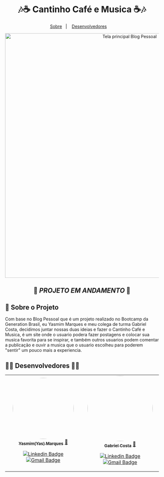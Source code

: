 <div>
  <h1 align="center">🎶☕ Cantinho Café e Musica ☕🎶</h1>
  <p align="center">
  <a href="#-sobre-o-projeto">Sobre</a>&nbsp;&nbsp;&nbsp;|&nbsp;&nbsp;&nbsp;
  <a href="#-desenvolvedores-">Desenvolvedores</a>&nbsp;&nbsp;&nbsp;&nbsp;&nbsp;&nbsp;
</div>

<div align="center">
 <img align=center src="https://imgur.com/O4Kghev.jpg" alt="Tela principal Blog Pessoal" width="800">
</div>
<div align= "center">
  
## 🔧 ***PROJETO EM ANDAMENTO*** 🔧
  </div>
  
## 📑 Sobre o Projeto

<p>Com base no Blog Pessoal que é um projeto realizado no Bootcamp da Generation Brasil, eu Yasmim Marques e meu colega de turma Gabriel Costa, decidimos juntar nossas duas ideias e fazer o Cantinho Café e Musica, é um site onde o usuario podera fazer postagens e colocar sua musica favorita para se inspirar, e também outros usuarios podem comentar a publicação e ouvir a musica que o usuario escolheu para poderem "sentir" um pouco mais a experiencia.
<br />

<div>
  
## 👩‍💻 Desenvolvedores 👨‍💻
<table>
  <tr>
	  <td align="center"><a href="https://github.com/ymilharal">
 <img style="border-radius: 70%;" src="https://imgur.com/iIKt9NX.jpg" width="200px;" alt=""/>
 <br />
 <sub><b>Yasmim(Yas) Marques</b></sub></a> <a href="https://github.com/ymilharal" title="YasmimMarques">🎈</a>
 <br />
 
[![Linkedin Badge](https://img.shields.io/badge/-Yasmim-blue?style=flat-square&logo=Linkedin&logoColor=white&link=https://www.linkedin.com/in/yasmim-marques-santos/)](https://www.linkedin.com/in/yasmim-marques-santos/) 
[![Gmail Badge](https://img.shields.io/badge/-gmail-c14438?style=flat-square&logo=Gmail&logoColor=white&link=mailto:mianjysnow@gmail.com)](mailto:mianjysnow@gmail.com)
  
  </td>    
      <td align="center"><a href="https://github.com/GabrielCS02">
 <img style="border-radius: 80%;" src="https://imgur.com/azx63Nf.jpg" width="214px;" alt=""/>
 <br />
 <sub><b>Gabriel Costa</b></sub></a> <a href="https://github.com/GabrielCS02" title="GabrielCosta">🚀</a>
 <br />
 
[![Linkedin Badge](https://img.shields.io/badge/-Gabriel-blue?style=flat-square&logo=Linkedin&logoColor=white&link=https://www.linkedin.com/in/gabrielcs02/)](https://www.linkedin.com/in/yasmim-marques-santos/) 
[![Gmail Badge](https://img.shields.io/badge/-gmail-c14438?style=flat-square&logo=Gmail&logoColor=white&link=mailto:gacosil0204@gmail.com)](mailto:gacosil0204@gmail.com)
	  
</tr>
</table>
